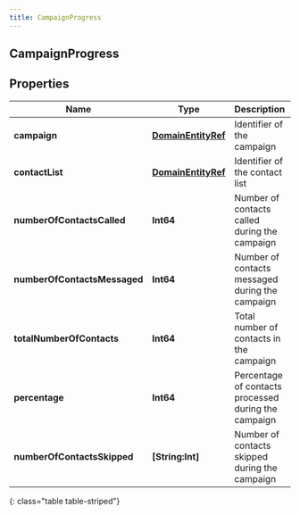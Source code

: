 ```yaml
---
title: CampaignProgress
---
```

## CampaignProgress

## Properties

|Name | Type | Description | Notes|
|------------ | ------------- | ------------- | -------------|
| **campaign** | [**DomainEntityRef**](DomainEntityRef.html) | Identifier of the campaign | |
| **contactList** | [**DomainEntityRef**](DomainEntityRef.html) | Identifier of the contact list | |
| **numberOfContactsCalled** | **Int64** | Number of contacts called during the campaign | [optional] |
| **numberOfContactsMessaged** | **Int64** | Number of contacts messaged during the campaign | [optional] |
| **totalNumberOfContacts** | **Int64** | Total number of contacts in the campaign | [optional] |
| **percentage** | **Int64** | Percentage of contacts processed during the campaign | [optional] |
| **numberOfContactsSkipped** | **[String:Int]** | Number of contacts skipped during the campaign | [optional] |
{: class="table table-striped"}


